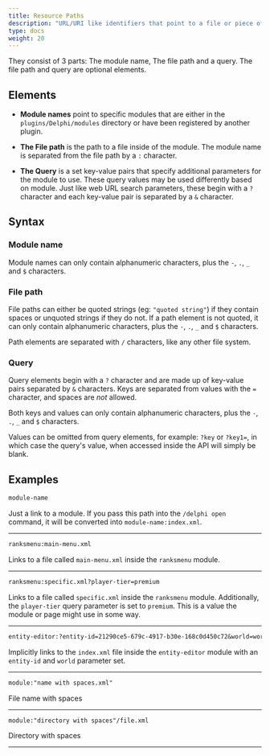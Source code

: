 ```yaml
---
title: Resource Paths
description: "URL/URI like identifiers that point to a file or piece of data inside of a module."
type: docs
weight: 20
---
```

  
They consist of 3 parts: The module name, The file path and a query. The file 
path and query are optional elements.
  
## Elements
- **Module names** point to specific modules that are either in the 
  `plugins/Delphi/modules` directory or have been registered by another plugin.

- **The File path** is the path to a file inside of the module. The module name
  is separated from the file path by a `:` character.

- **The Query** is a set key-value pairs that specify additional parameters for 
  the module to use. These query values may be used differently based on module.
  Just like web URL search parameters, these begin with a `?` character and each
  key-value pair is separated by a `&` character.

## Syntax
### Module name
Module names can only contain alphanumeric characters, plus the `-`, `.`, `_` 
and `$` characters.

### File path
File paths can either be quoted strings (eg: `"quoted string"`) if they 
contain spaces or unquoted strings if they do not. If a path element is not 
quoted, it can only contain alphanumeric characters, plus the `-`, `.`, `_` 
and `$` characters.  
  
Path elements are separated with `/` characters, like any other file system.


### Query
Query elements begin with a `?` character and are made up of key-value pairs
separated by `&` characters. Keys are separated from values with the `=` 
character, and spaces are *not* allowed.  
    
Both keys and values can only contain alphanumeric characters, plus the `-`,
`.`, `_` and `$` characters.  
  
Values can be omitted from query elements, for example: `?key` or `?key1=`, in
which case the query's value, when accessed inside the API will simply be 
blank.

## Examples
```txt
module-name
```
Just a link to a module. If you pass this path into the `/delphi open` 
command, it will be converted into `module-name:index.xml`.

---

```txt
ranksmenu:main-menu.xml
```
Links to a file called `main-menu.xml` inside the `ranksmenu` module.

---

```txt
ranksmenu:specific.xml?player-tier=premium
```
Links to a file called `specific.xml` inside the `ranksmenu` module. 
Additionally, the `player-tier` query parameter is set to `premium`. This is
a value the module or page might use in some way.

---

```txt
entity-editor:?entity-id=21290ce5-679c-4917-b30e-168c0d450c72&world=world_void
```
Implicitly links to the `index.xml` file inside the `entity-editor` module 
with an `entity-id` and `world` parameter set.

---

```txt
module:"name with spaces.xml"
```
File name with spaces

---

```txt
module:"directory with spaces"/file.xml
```
Directory with spaces

---